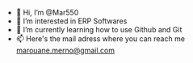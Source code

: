 - 👋 Hi, I’m @Mar550
- 👀 I’m interested in ERP Softwares 
- 🌱 I’m currently learning how to use Github and Git 
- 📫 Here's the mail adress where you can reach me marouane.merno@gmail.com

<!---
Mar550/Mar550 is a ✨ special ✨ repository because its `README.md` (this file) appears on your GitHub profile.
You can click the Preview link to take a look at your changes.
--->
